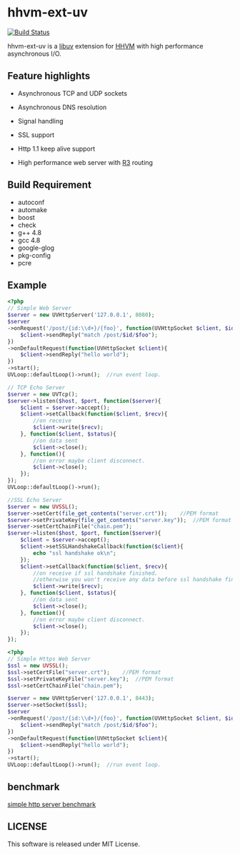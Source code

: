 hhvm-ext-uv
================

[![Build Status](https://travis-ci.org/RickySu/hhvm-ext-uv.svg?branch=master)](https://travis-ci.org/RickySu/hhvm-ext-uv)

hhvm-ext-uv is a [libuv](https://github.com/joyent/libuv) 
extension for [HHVM](https://github.com/facebook/hhvm/) 
with high performance asynchronous I/O.

## Feature highlights

* Asynchronous TCP and UDP sockets

* Asynchronous DNS resolution

* Signal handling

* SSL support

* Http 1.1 keep alive support

* High performance web server with [R3](https://github.com/c9s/r3) routing

## Build Requirement

* autoconf
* automake
* boost
* check
* g++ 4.8
* gcc 4.8
* google-glog
* pkg-config
* pcre

Example
--------------------

```php
<?php
// Simple Web Server
$server = new UVHttpServer('127.0.0.1', 8080);
$server
->onRequest('/post/{id:\\d+}/{foo}', function(UVHttpSocket $client, $id, $foo){
    $client->sendReply("match /post/$id/$foo");
})
->onDefaultRequest(function(UVHttpSocket $client){
    $client->sendReply("hello world");
})
->start();
UVLoop::defaultLoop()->run();  //run event loop.
```

```php
// TCP Echo Server
$server = new UVTcp();
$server->listen($host, $port, function($server){
    $client = $server->accept();
    $client->setCallback(function($client, $recv){
        //on receive
        $client->write($recv);
    }, function($client, $status){
        //on data sent
        $client->close();
    }, function(){
        //on error maybe client disconnect.
        $client->close();
    });
});
UVLoop::defaultLoop()->run();
```

```php
//SSL Echo Server
$server = new UVSSL();
$server->setCert(file_get_contents("server.crt"));    //PEM format
$server->setPrivateKey(file_get_contents("server.key"));  //PEM format
$server->setCertChainFile("chain.pem");
$server->listen($host, $port, function($server){
    $client = $server->accept();
    $client->setSSLHandshakeCallback(function($client){
        echo "ssl handshake ok\n";
    });
    $client->setCallback(function($client, $recv){
        //on receive if ssl handshake finished.
        //otherwise you won't receive any data before ssl handshake finished
        $client->write($recv);
    }, function($client, $status){
        //on data sent
        $client->close();
    }, function(){
        //on error maybe client disconnect.
        $client->close();
    });
});
```

```php
<?php
// Simple Https Web Server
$ssl = new UVSSL();
$ssl->setCertFile("server.crt");    //PEM format
$ssl->setPrivateKeyFile("server.key");  //PEM format
$ssl->setCertChainFile("chain.pem");

$server = new UVHttpServer('127.0.0.1', 8443);
$server->setSocket($ssl);
$server
->onRequest('/post/{id:\\d+}/{foo}', function(UVHttpSocket $client, $id, $foo){
    $client->sendReply("match /post/$id/$foo");
})
->onDefaultRequest(function(UVHttpSocket $client){
    $client->sendReply("hello world");
})
->start();
UVLoop::defaultLoop()->run();  //run event loop.
```

## benchmark

[simple http server benchmark](https://gist.github.com/RickySu/8edb9bcc58829e5478ac)

## LICENSE

This software is released under MIT License.
